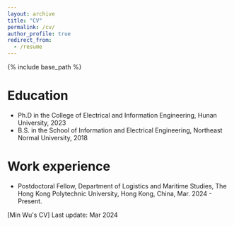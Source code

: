 ```yaml
---
layout: archive
title: "CV"
permalink: /cv/
author_profile: true
redirect_from:
  - /resume
---
```


{% include base_path %}

Education
======
* Ph.D in the College of Electrical and Information Engineering, Hunan University, 2023
* B.S. in the School of Information and Electrical Engineering, Northeast Normal University, 2018

Work experience
======
* Postdoctoral Fellow, Department of Logistics and Maritime Studies, The Hong Kong Polytechnic University, Hong Kong, China, Mar. 2024 - Present.

[Min Wu's CV] Last update: Mar 2024
